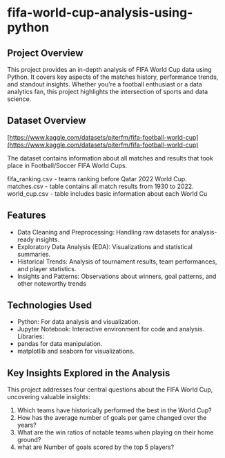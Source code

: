 # fifa-world-cup-analysis-using-python

## Project Overview
This project provides an in-depth analysis of FIFA World Cup data using Python. It covers key aspects of the matches history, performance trends, and standout insights. Whether you're a football enthusiast or a data analytics fan, this project highlights the intersection of sports and data science.

## Dataset Overview 
[https://www.kaggle.com/datasets/piterfm/fifa-football-world-cup](https://www.kaggle.com/datasets/piterfm/fifa-football-world-cup)

The dataset contains information about all matches and results that took place in Football/Soccer FIFA World Cups.

fifa_ranking.csv - teams ranking before Qatar 2022 World Cup.                               
matches.csv - table contains all match results from 1930 to 2022.                           
world_cup.csv - table includes basic information about each World Cu

## Features
- Data Cleaning and Preprocessing: Handling raw datasets for analysis-ready insights.
- Exploratory Data Analysis (EDA): Visualizations and statistical summaries.
- Historical Trends: Analysis of tournament results, team performances, and player statistics.
- Insights and Patterns: Observations about winners, goal patterns, and other noteworthy trends

## Technologies Used
- Python: For data analysis and visualization.
- Jupyter Notebook: Interactive environment for code and analysis.
Libraries:
- pandas for data manipulation.
- matplotlib and seaborn for visualizations.

## Key Insights Explored in the Analysis
This project addresses four central questions about the FIFA World Cup, uncovering valuable insights:

1. Which teams have historically performed the best in the World Cup?
2. How has the average number of goals per game changed over the years?
3. What are the win ratios of notable teams when playing on their home ground?
4. what are Number of goals scored by the top 5 players?
